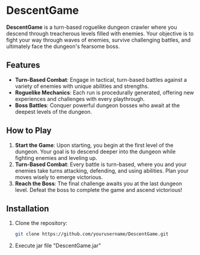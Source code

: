 # DescentGame

**DescentGame** is a turn-based roguelike dungeon crawler where you descend through treacherous levels filled with enemies. Your objective is to fight your way through waves of enemies, survive challenging battles, and ultimately face the dungeon's fearsome boss.

## Features

- **Turn-Based Combat**: Engage in tactical, turn-based battles against a variety of enemies with unique abilities and strengths.
- **Roguelike Mechanics**: Each run is procedurally generated, offering new experiences and challenges with every playthrough.
- **Boss Battles**: Conquer powerful dungeon bosses who await at the deepest levels of the dungeon.

## How to Play

1. **Start the Game**: Upon starting, you begin at the first level of the dungeon. Your goal is to descend deeper into the dungeon while fighting enemies and leveling up.
2. **Turn-Based Combat**: Every battle is turn-based, where you and your enemies take turns attacking, defending, and using abilities. Plan your moves wisely to emerge victorious.
3. **Reach the Boss**: The final challenge awaits you at the last dungeon level. Defeat the boss to complete the game and ascend victorious!

## Installation

1. Clone the repository:
   ```bash
   git clone https://github.com/yourusername/DescentGame.git
2. Execute jar file "DescentGame.jar"

